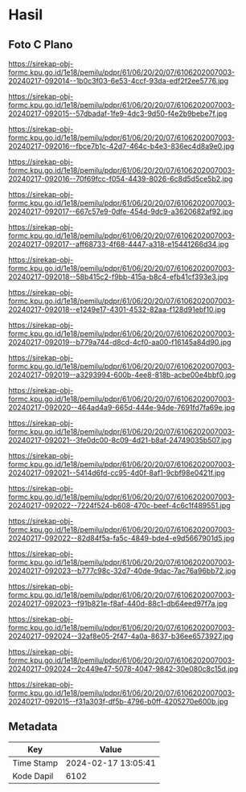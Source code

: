 # Hasil

## Foto C Plano

https://sirekap-obj-formc.kpu.go.id/1e18/pemilu/pdpr/61/06/20/20/07/6106202007003-20240217-092014--1b0c3f03-6e53-4ccf-93da-edf2f2ee5776.jpg

https://sirekap-obj-formc.kpu.go.id/1e18/pemilu/pdpr/61/06/20/20/07/6106202007003-20240217-092015--57dbadaf-1fe9-4dc3-9d50-f4e2b9bebe7f.jpg

https://sirekap-obj-formc.kpu.go.id/1e18/pemilu/pdpr/61/06/20/20/07/6106202007003-20240217-092016--fbce7b1c-42d7-464c-b4e3-836ec4d8a9e0.jpg

https://sirekap-obj-formc.kpu.go.id/1e18/pemilu/pdpr/61/06/20/20/07/6106202007003-20240217-092016--70f69fcc-f054-4439-8026-6c8d5d5ce5b2.jpg

https://sirekap-obj-formc.kpu.go.id/1e18/pemilu/pdpr/61/06/20/20/07/6106202007003-20240217-092017--667c57e9-0dfe-454d-9dc9-a3620682af92.jpg

https://sirekap-obj-formc.kpu.go.id/1e18/pemilu/pdpr/61/06/20/20/07/6106202007003-20240217-092017--aff68733-4f68-4447-a318-e15441266d34.jpg

https://sirekap-obj-formc.kpu.go.id/1e18/pemilu/pdpr/61/06/20/20/07/6106202007003-20240217-092018--58b415c2-f9bb-415a-b8c4-efb41cf393e3.jpg

https://sirekap-obj-formc.kpu.go.id/1e18/pemilu/pdpr/61/06/20/20/07/6106202007003-20240217-092018--e1249e17-4301-4532-82aa-f128d91ebf10.jpg

https://sirekap-obj-formc.kpu.go.id/1e18/pemilu/pdpr/61/06/20/20/07/6106202007003-20240217-092019--b779a744-d8cd-4cf0-aa00-f16145a84d90.jpg

https://sirekap-obj-formc.kpu.go.id/1e18/pemilu/pdpr/61/06/20/20/07/6106202007003-20240217-092019--a3293994-600b-4ee8-818b-acbe00e4bbf0.jpg

https://sirekap-obj-formc.kpu.go.id/1e18/pemilu/pdpr/61/06/20/20/07/6106202007003-20240217-092020--464ad4a9-665d-444e-94de-7691fd7fa69e.jpg

https://sirekap-obj-formc.kpu.go.id/1e18/pemilu/pdpr/61/06/20/20/07/6106202007003-20240217-092021--3fe0dc00-8c09-4d21-b8af-24749035b507.jpg

https://sirekap-obj-formc.kpu.go.id/1e18/pemilu/pdpr/61/06/20/20/07/6106202007003-20240217-092021--5414d6fd-cc95-4d0f-8af1-9cbf98e0421f.jpg

https://sirekap-obj-formc.kpu.go.id/1e18/pemilu/pdpr/61/06/20/20/07/6106202007003-20240217-092022--7224f524-b608-470c-beef-4c6c1f489551.jpg

https://sirekap-obj-formc.kpu.go.id/1e18/pemilu/pdpr/61/06/20/20/07/6106202007003-20240217-092022--82d84f5a-fa5c-4849-bde4-e9d5667901d5.jpg

https://sirekap-obj-formc.kpu.go.id/1e18/pemilu/pdpr/61/06/20/20/07/6106202007003-20240217-092023--b777c98c-32d7-40de-9dac-7ac76a96bb72.jpg

https://sirekap-obj-formc.kpu.go.id/1e18/pemilu/pdpr/61/06/20/20/07/6106202007003-20240217-092023--f91b821e-f8af-440d-88c1-db64eed97f7a.jpg

https://sirekap-obj-formc.kpu.go.id/1e18/pemilu/pdpr/61/06/20/20/07/6106202007003-20240217-092024--32af8e05-2f47-4a0a-8637-b36ee6573927.jpg

https://sirekap-obj-formc.kpu.go.id/1e18/pemilu/pdpr/61/06/20/20/07/6106202007003-20240217-092024--2c449e47-5078-4047-9842-30e080c8c15d.jpg

https://sirekap-obj-formc.kpu.go.id/1e18/pemilu/pdpr/61/06/20/20/07/6106202007003-20240217-092015--f31a303f-df5b-4796-b0ff-4205270e600b.jpg


## Metadata

| Key        | Value               |
| ---------- | ------------------- |
| Time Stamp | 2024-02-17 13:05:41 |
| Kode Dapil | 6102                |



